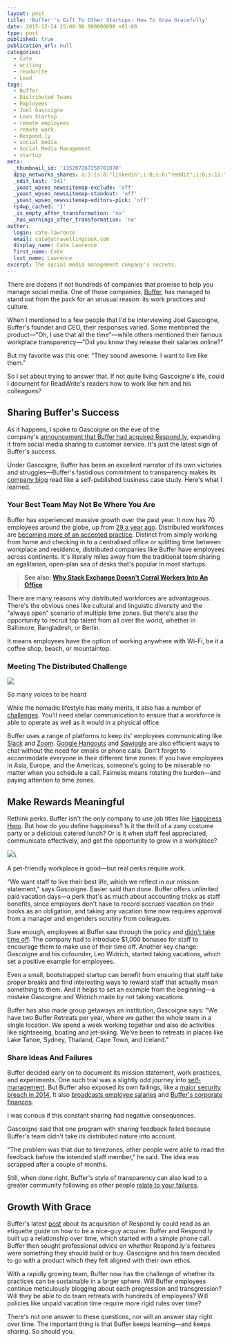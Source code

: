 ```yaml
---
layout: post
title: 'Buffer''s Gift To Other Startups: How To Grow Gracefully'
date: 2015-12-24 15:00:00.000000000 +01:00
type: post
published: true
publication_url: null
categories:
  - Cate
  - writing
  - readwrite
  - Lead
tags:
  - Buffer
  - Distributed Teams
  - Employees
  - Joel Gascoigne
  - Lean Startup
  - remote employees
  - remote work
  - Respond.ly
  - social media
  - Social Media Management
  - startup
meta:
  _thumbnail_id: '135207267258701070'
  dpsp_networks_shares: a:3:{s:8:"linkedin";i:0;s:6:"reddit";i:0;s:11:"google-plus";i:0;}
  _edit_last: '541'
  _yoast_wpseo_newssitemap-exclude: 'off'
  _yoast_wpseo_newssitemap-standout: 'off'
  _yoast_wpseo_newssitemap-editors-pick: 'off'
  rp4wp_cached: '1'
  _is_empty_after_transformation: 'no'
  _has_warnings_after_transformation: 'no'
author:
  login: cate-lawrence
  email: cate@atravellingcook.com
  display_name: Cate Lawrence
  first_name: Cate
  last_name: Lawrence
excerpt: The social-media management company's secrets.
---
```

There are dozens if not hundreds of companies that promise to help you
manage social media. One of those companies,
[Buffer](https://buffer.com/), has managed to stand out from the pack
for an unusual reason: its work practices and culture.

When I mentioned to a few people that I'd be interviewing Joel
Gascoigne, Buffer's founder and CEO, their responses varied. Some
mentioned the product—"Oh, I use that all the time"—while others
mentioned their famous workplace transparency—"Did you know they release
their salaries online?"

But my favorite was this one: "They sound awesome. I want to live like
them."

So I set about trying to answer that. If not quite living Gascoigne's
life, could I document for ReadWrite's readers how to work like him and
his colleagues?

Sharing Buffer's Success
------------------------

As it happens, I spoke to Gascoigne on the eve of the
company's [announcement that Buffer had acquired
Respond.ly](https://open.buffer.com/buffer-acquires-respondly/),
expanding it from social media sharing to customer service. It's just
the latest sign of Buffer's success.

Under Gascoigne, Buffer has been an excellent narrator of its own
victories and struggles—Buffer's fastidious commitment to transparency
makes its [company blog](https://open.buffer.com/) read like a
self-published business case study. Here's what I learned.

### Your Best Team May Not Be Where You Are

Buffer has experienced massive growth over the past year. It now has 70
employees around the globe, up from [29 a year
ago](https://open.buffer.com/buffer-december-2014-new-company-structure-5m-annual-revenue/).
Distributed workforces are [becoming more of an accepted
practice](https://readwrite.com/2015/02/24/stack-exchange-remote-employees).
Distinct from simply working from home and checking in to a centralised
office or splitting time between workplace and residence, distributed
companies like Buffer have employees across continents. It's literally
miles away from the traditional team sharing an egalitarian, open-plan
sea of desks that's popular in most startups. 

> **See also: [Why Stack Exchange Doesn't Corral Workers Into An
> Office](https://readwrite.com/2015/02/24/stack-exchange-remote-employees)**

There are many reasons why distributed workforces are advantageous.
There's the obvious ones like cultural and linguistic diversity and the
"always open" scenario of multiple time zones. But there's also the
opportunity to recruit top talent from all over the world, whether in
Baltimore, Bangladesh, or Berlin.  

It means employees have the option of working anywhere with Wi-Fi, be it
a coffee shop, beach, or mountaintop. 

### Meeting The Distributed Challenge

![](rw-import/MTM1MjA3MjY1MTExMTUxODkw.png)

So many voices to be heard 

While the nomadic lifestyle has many merits, it also has a number of
[challenges](http://qz.com/230998/how-to-run-a-team-of-people-who-never-see-each-other/).
You'll need stellar communication to ensure that a workforce is able to
operate as well as it would in a physical office. 

Buffer uses a range of platforms to keep its' employees communicating
like [Slack](https://slack.com/) and [Zoom](https://zoom.us/). [Google
Hangouts](https://hangouts.google.com/) and
[Sqwiggle](https://www.sqwiggle.com/) are also efficient ways to chat
without the need for emails or phone calls. Don't forget to accommodate
everyone in their different time zones: If you have employees in Asia,
Europe, and the Americas, someone's going to be miserable no matter when
you schedule a call. Fairness means rotating the burden—and paying
attention to time zones.

Make Rewards Meaningful
-----------------------

Rethink perks. Buffer isn't the only company to use job titles like
[Happiness
Hero](http://www.theguardian.com/sustainable-business/2015/aug/26/chief-happiness-officer-cho-employee-workplace-woohoo-google).
But how do you define happiness? Is it the thrill of a zany costume
party or a delicious catered lunch? Or is it when staff feel
appreciated, communicate effectively, and get the opportunity to grow in
a workplace?

![](rw-import/MTM1MjA3MzY4NDU4Nzc1MTcx.jpg)\

A pet-friendly workplace is good—but real perks require work.

"We want staff to live their best life, which we reflect in our mission
statement," says Gascoigne. Easier said than done. Buffer offers
unlimited paid vacation days—a perk that's as much about accounting
tricks as staff benefits, since employers don't have to record accrued
vacation on their books as an obligation, and taking any vacation time
now requires approval from a manager and engenders scrutiny from
colleagues.

Sure enough, employees at Buffer saw through the policy and [didn't take
time off](https://open.buffer.com/unlimited-vacation-tips/). The company
had to introduce \$1,000 bonuses for staff to encourage them to make use
of their time off. Another key change: Gascoigne and his cofounder, Leo
Widrich, started taking vacations, which set a positive example for
employees.

Even a small, bootstrapped startup can benefit from ensuring that staff
take proper breaks and find interesting ways to reward staff that
actually mean something to them. And it helps to set an example from the
beginning—a mistake Gascoigne and Widrich made by not taking vacations.

Buffer has also made group getaways an institution, Gascoigne says: "We
have two Buffer Retreats per year, where we gather the whole team in a
single location. We spend a week working together and also do activities
like sightseeing, boating and jet-skiing. We've been to retreats in
places like Lake Tahoe, Sydney, Thailand, Cape Town, and Iceland."

### Share Ideas And Failures 

Buffer decided early on to document its mission statement, work
practices, and experiments. One such trial was a slightly odd journey
into
[self-management](http://www.theguardian.com/sustainable-business/2015/aug/26/chief-happiness-officer-cho-employee-workplace-woohoo-google).
But Buffer also exposed its own failings, like a [major security breach
in
2014.](https://overflow.buffer.com/2014/06/11/how-to-think-about-security-at-startups-its-a-never-ending-job/)
It also [broadcasts employee
salaries](https://overflow.buffer.com/2014/06/11/how-to-think-about-security-at-startups-its-a-never-ending-job/) and
[Buffer's corporate
finances](https://overflow.buffer.com/2014/06/11/how-to-think-about-security-at-startups-its-a-never-ending-job/).

I was curious if this constant sharing had negative consequences. 

Gascoigne said that one program with sharing feedback failed because
Buffer's team didn't take its distributed nature into account.

"The problem was that due to timezones, other people were able to read
the feedback before the intended staff member," he said. The idea was
scrapped after a couple of months. 

Still, when done right, Buffer's style of transparency can also lead to
a greater community following as other people [relate to your
failures](https://open.buffer.com/transparent-when-it-hurts/).

Growth With Grace
-----------------

Buffer's latest
[post](https://open.buffer.com/buffer-acquires-respondly/) about its
acquisition of Respond.ly could read as an etiquette guide on how to be
a nice-guy acquirer. Buffer and Respond.ly built up a relationship over
time, which started with a simple phone call. Buffer then sought
professional advice on whether Respond.ly's features were something they
should build or buy. Gascoigne and his team decided to go with a product
which they felt aligned with their own ethos.

With a rapidly growing team, Buffer now has the challenge of whether its
practices can be sustainable in a larger sphere. Will Buffer employees
continue meticulously blogging about each progression and transgression?
Will they be able to do team retreats with hundreds of employees? Will
policies like unpaid vacation time require more rigid rules over time?

There's not one answer to these questions, nor will an answer stay right
over time. The important thing is that Buffer keeps learning—and keeps
sharing. So should you.
